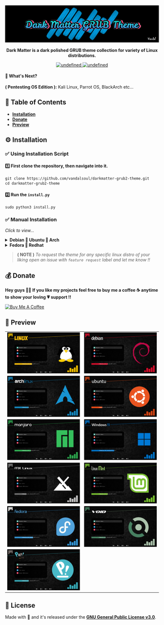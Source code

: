 ![logo](/media/logo.png)

<p align="center">
  <b>Dark Matter is a dark polished GRUB theme collection for variety of Linux distributions.</b>
</p>

<p align="center">
  <a href="https://raw.githubusercontent.com/vandalsoul/darkmatter-grub2-theme/main/LICENSE"><img alt="undefined" src="https://img.shields.io/badge/License-GPL--3.0-blue?style=for-the-badge&logo=github">
  <a href="https://www.pling.com/p/1603282/"><img alt="undefined" src="https://img.shields.io/badge/Download-Here-green?style=for-the-badge&logo=github"></a>
</p>

#### 📢 What's Next?
**( Pentesting OS Edition ):** Kali Linux, Parrot OS, BlackArch etc...

## 📙 Table of Contents
- **[Installation](https://github.com/vandalsoul/darkmatter-grub2-theme#%EF%B8%8F-installation)**
- **[Donate](https://github.com/vandalsoul/darkmatter-grub2-theme#-donate)**
- **[Preview](https://github.com/vandalsoul/darkmatter-grub2-theme#-preview)**

## ⚙️ Installation

### ✅ Using Installation Script

#### 1️⃣ First clone the repository, then navigate into it.
```shell
git clone https://github.com/vandalsoul/darkmatter-grub2-theme.git
cd darkmatter-grub2-theme
```

#### 2️⃣ Run the `install.py`
```shell
sudo python3 install.py
```

### ✅ Manual Installation
*Click to view...*
<details>
 <summary><b>Debian 💢 Ubuntu 💢 Arch</b></summary>
 
  #### 1️⃣ Download your favourite version of the theme from [**Pling**](https://www.pling.com/p/1603282/).

  Now extract your downloaded .zip file.

  Either manually extract it or use the command below. ( *Here I'm using debian version of my theme as an example* )
  ```shell
  unzip dark-matter-debian.zip
  ```
  *The rest of the commands are the same for all theme styles.*

  #### 2️⃣ Copy the theme directory.
  ```shell
  sudo cp -r dark-matter /boot/grub/themes/
  ```
  #### 3️⃣ Make changes to the GRUB config file.

  ```shell
  sudo nano /etc/default/grub
  ```
  Find the line `GRUB_THEME=` then change it to `GRUB_THEME="/boot/grub/themes/dark-matter/theme.txt"`

  Then save the file.

  #### 4️⃣ Finally, update the grub.
  ```shell
  sudo grub-mkconfig -o /boot/grub/grub.cfg
  ```
  Now the theme should be installed successfully, enjoy !!
</details>

<details>
 <summary><b>Fedora 💢 Redhat</b></summary>
 
  #### 1️⃣ Download your favourite version of the theme from [**Pling**](https://www.pling.com/p/1603282/).

  Now extract your downloaded .zip file.

  Either manually extract it or use the command below. ( *Here I'm using debian version of my theme as an example* )
  ```shell
  unzip dark-matter-debian.zip
  ```
  *The rest of the commands are the same for all theme styles.*

  #### 2️⃣ Copy the theme directory.
  ```shell
  sudo cp -r dark-matter /boot/grub2/themes/
  ```
  #### 3️⃣ Make changes to the GRUB config file.

  ```shell
  sudo nano /etc/default/grub
  ```
  Find the line `GRUB_THEME=` then change it to `GRUB_THEME="/boot/grub2/themes/dark-matter/theme.txt"`
 
  Change the line `GRUB_TERMINAL_OUTPUT=console` to this *(comment it out)* `#GRUB_TERMINAL_OUTPUT=console`

  Then save the file.

  #### 4️⃣ Finally, update the grub.
  ```shell
  sudo grub2-mkconfig -o /boot/grub2/grub.cfg
  ```
  Now restart your computer the grub theme should be installed successfully, enjoy !!
</details>

> **( NOTE )** *To request the theme for any specific linux distro of your liking open an issue with `feature request` label and let me know !!*

## 💰 Donate
**Hey guys 🙋‍♂️ If you like my projects feel free to buy me a coffee ☕ anytime to show your loving 💗 support !!**

<a href="https://www.buymeacoffee.com/vandalsoul" target="_blank"><img src="https://cdn.buymeacoffee.com/buttons/v2/default-yellow.png" alt="Buy Me A Coffee" style="height: 60px !important;width: 217px !important;" ></a>

## 📸 Preview
 
|  |  |
| :---: | :---: |
| ![Linux](/media/previews/preview-linux.png) | ![Debian](/media/previews/preview-debian.png) |
| ![Arch](/media/previews/preview-arch.png) | ![Ubuntu](/media/previews/preview-ubuntu.png) |
| ![Manjaro](/media/previews/preview-manjaro.png) | ![Windows-11](/media/previews/preview-windows-11.png) |
| ![Arch](/media/previews/preview-mx.png) | ![Ubuntu](/media/previews/preview-mint.png) |
| ![Arch](/media/previews/preview-fedora.png) | ![Ubuntu](/media/previews/preview-void.png) |
| ![Arch](/media/previews/preview-popos.png) |  |

## 📝 License
Made with 💖 and it's released under the [**GNU General Public License v3.0**](/LICENSE).

